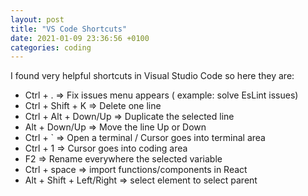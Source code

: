 ```yaml
---
layout: post
title: "VS Code Shortcuts"
date: 2021-01-09 23:36:56 +0100
categories: coding
---
```


I found very helpful shortcuts in Visual Studio Code so here they are:

- Ctrl + . => Fix issues menu appears ( example: solve EsLint issues)
- Ctrl + Shift + K => Delete one line
- Ctrl + Alt + Down/Up => Duplicate the selected line
- Alt + Down/Up => Move the line Up or Down
- Ctrl + ` => Open a terminal / Cursor goes into terminal area
- Ctrl + 1 => Cursor goes into coding area
- F2 => Rename everywhere the selected variable
- Ctrl + space => import functions/components in React
- Alt + Shift + Left/Right => select element to select parent
